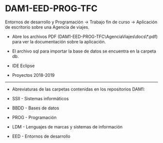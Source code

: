 # DAM1-EED-PROG-TFC
Entornos de desarrollo y Programación -> Trabajo fin de curso -> Aplicación de escritorio sobre una Agencia de viajes.

* Abre los archivos PDF (DAM1-EED-PROG-TFC\AgenciaViajes\docs\\*.pdf) para ver la documentación sobre la aplicación.
* El archivo sql para importar la base de datos se encuentra en la carpeta db.
* IDE Eclipse

* Proyectos 2018-2019
*******************************************************************
* Abreviaturas de las carpetas contenidas en los repositorios DAM1:

* SSII - Sistemas informáticos
* BBDD - Bases de datos
* PROG - Programación
* LDM - Lenguajes de marcas y sistemas de información
* EED - Entornos de desarrollo
